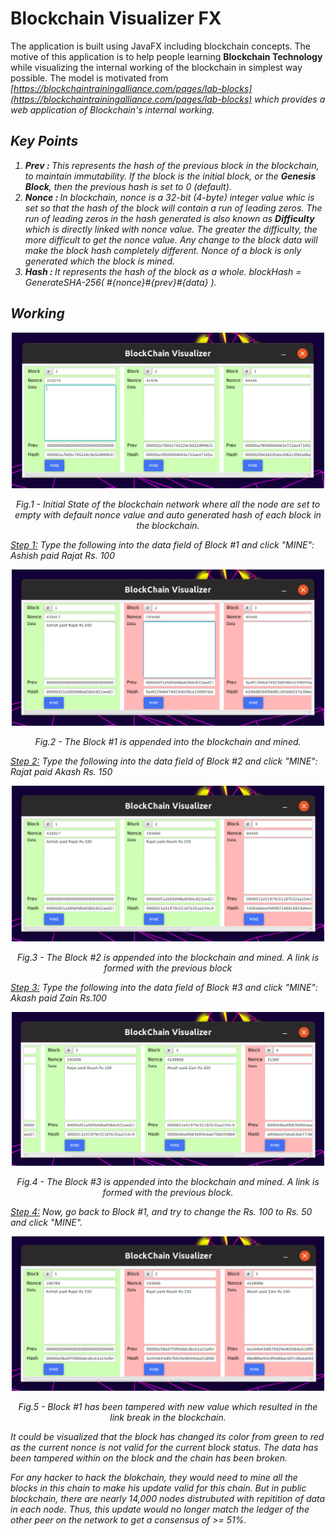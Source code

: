 
# Blockchain Visualizer FX

The application is built using JavaFX including blockchain concepts. The motive of this application is to help people learning **Blockchain Technology** while visualizing the internal working of the blockchain in simplest way possible.
The model is motivated from <i> [https://blockchaintrainingalliance.com/pages/lab-blocks](https://blockchaintrainingalliance.com/pages/lab-blocks)<i> which provides a web application of Blockchain's internal working.

## Key Points
  
1. <b>Prev : </b> This represents the hash of the previous block in the blockchain, to maintain immutability. If the block is the initial block, or the **Genesis Block**, then the previous hash is set to 0 (default).
2. <b> Nonce : </b> In blockchain, nonce is a 32-bit (4-byte) integer value whic is set so that the hash of the block will contain a run of leading zeros.
The run of leading zeros in the hash generated is also known as **Difficulty** which is directly linked with nonce value. The greater the difficulty, the more difficult to get the nonce value.
Any change to the block data will make the block hash completely different. Nonce of a block is only generated which the block is mined.
3. <b> Hash : </b> It represents the hash of the block as a whole.
	blockHash = GenerateSHA-256( #{nonce}#{prev}#{data} ).

## Working

<p align="center">
  <img src="https://github.com/ashishgopalhattimare/Blockchain_Visualizer_FX/blob/master/screenshots/screenshot1.png" width="500" title="screenshot1.png">
</p>
<p align="center"> <i> Fig.1 - Initial State of the blockchain network where all the node are set to empty with default nonce value and auto generated hash of each block in the blockchain. </i> </p>

<u>Step 1:</u>
Type the following into the data field of Block #1 and click "MINE":
<i>Ashish paid Rajat Rs. 100<i>

<p align="center">
  <img src="https://github.com/ashishgopalhattimare/Blockchain_Visualizer_FX/blob/master/screenshots/screenshot2.png" width="500" title="screenshot2.png">
</p>
<p align="center"> <i> Fig.2 - The Block #1 is appended into the blockchain and mined. </i> </p>

<u>Step 2:</u>
Type the following into the data field of Block #2 and click "MINE":
<i>Rajat paid Akash Rs. 150<i>

<p align="center">
  <img src="https://github.com/ashishgopalhattimare/Blockchain_Visualizer_FX/blob/master/screenshots/screenshot3.png" width="500" title="screenshot3.png">
</p>
<p align="center"> <i> Fig.3 - The Block #2 is appended into the blockchain and mined. A link is formed with the previous block </i> </p>

<u>Step 3:</u>
Type the following into the data field of Block #3 and click "MINE":
<i>Akash paid Zain Rs.100<i>

<p align="center">
  <img src="https://github.com/ashishgopalhattimare/Blockchain_Visualizer_FX/blob/master/screenshots/screenshot4.png" width="500" title="screenshot4.png">
</p>
<p align="center"> <i> Fig.4 - The Block #3 is appended into the blockchain and mined. A link is formed with the previous block. </i> </p>

<u>Step 4:</u>
Now, go back to Block #1, and try to change the Rs. 100 to Rs. 50 and click "MINE".

<p align="center">
  <img src="https://github.com/ashishgopalhattimare/Blockchain_Visualizer_FX/blob/master/screenshots/screenshot5.png" width="500" title="screenshot5.png">
</p>
<p align="center"> <i> Fig.5 - Block #1 has been tampered with new value which resulted in the link break in the blockchain. </i> </p>

It could be visualized that the block has changed its color from green to red as the current nonce is not valid for the current block status. The data has been tampered within on the block and the chain has been broken.

For any hacker to hack the blokchain, they would need to mine all the blocks in this chain to make his update valid for this chain. But in public blockchain, there are nearly 14,000 nodes distrubuted with repitition of data in each node. Thus, this update would no longer match the ledger of the other peer on the network to get a consensus of >= 51%.

